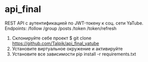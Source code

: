 # api_final
REST API с аутентификацией по JWT-токену к соц. сети YaTube.
Endpoints:
/follow
/group
/posts
/token
/token/refresh

1. Склонируйте себе проект $ git clone https://github.com/Talpik/api_final_yatube
2. Установите виртуальное окружение и активируйте
3. Установите все зависимости pip install -r requirements.txt
